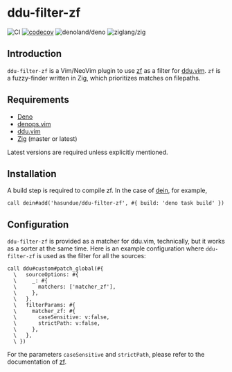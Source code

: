 <!-- panvimdoc-ignore-start -->

# ddu-filter-zf

<!-- deno-fmt-ignore-start -->

![CI](https://github.com/hasundue/ddu-filter-zf/actions/workflows/ci.yml/badge.svg)
[![codecov](https://codecov.io/gh/hasundue/ddu-filter-zf/branch/main/graph/badge.svg?token=7BS432RAXB)](https://codecov.io/gh/hasundue/ddu-filter-zf)
![denoland/deno](https://img.shields.io/badge/Deno-v1.32.5-informational?logo=deno) <!-- @denopendabot denoland/deno -->
![ziglang/zig](https://img.shields.io/badge/Zig-master-informational?logo=zig)

<!-- deno-fmt-ignore-end -->

<!-- panvimdoc-ignore-end -->

## Introduction

`ddu-filter-zf` is a Vim/NeoVim plugin to use
[zf](https://github.com/natecraddock/zf) as a filter for
[ddu.vim](https://github.com/Shougo/ddu.vim). `zf` is a fuzzy-finder written in
Zig, which prioritizes matches on filepaths.

## Requirements

- [Deno](https://deno.land/)
- [denops.vim](https://github.com/vim-denops/denops.vim)
- [ddu.vim](https://github.com/Shougo/ddu.vim)
- [Zig](https://ziglang.org) (master or latest)

Latest versions are required unless explicitly mentioned.

## Installation

A build step is required to compile zf. In the case of
[dein](https://github.com/Shougo/dein.vim), for example,

```viml
call dein#add('hasundue/ddu-filter-zf', #{ build: 'deno task build' })
```

## Configuration

`ddu-filter-zf` is provided as a matcher for ddu.vim, technically, but it works
as a sorter at the same time. Here is an example configuration where
`ddu-filter-zf` is used as the filter for all the sources:

```viml
call ddu#custom#patch_global(#{
  \   sourceOptions: #{
  \     _: #{
  \       matchers: ['matcher_zf'],
  \     },
  \   },
  \   filterParams: #{
  \     matcher_zf: #{
  \       caseSensitive: v:false,
  \       strictPath: v:false,
  \     },
  \   },
  \ })
```

For the parameters `caseSensitive` and `strictPath`, please refer to the
documentation of [zf](https://github.com/natecraddock/zf).
